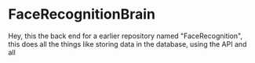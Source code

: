 # FaceRecognitionBrain

Hey, this the back end for a earlier repository named "FaceRecognition", this does all the things like storing data in the database, using the API and all
